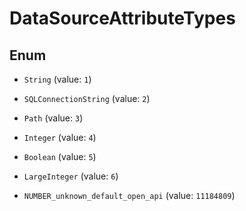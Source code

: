 

# DataSourceAttributeTypes

## Enum


* `String` (value: `1`)

* `SQLConnectionString` (value: `2`)

* `Path` (value: `3`)

* `Integer` (value: `4`)

* `Boolean` (value: `5`)

* `LargeInteger` (value: `6`)

* `NUMBER_unknown_default_open_api` (value: `11184809`)



